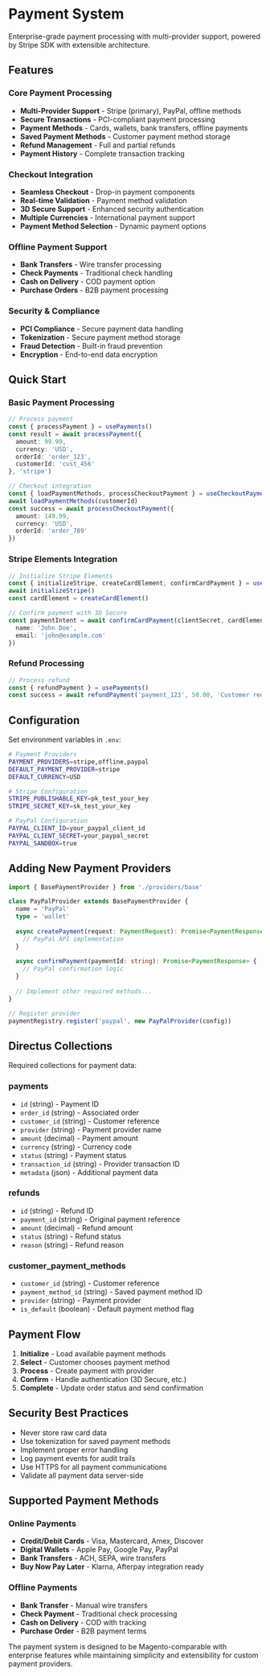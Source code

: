 # Payment System

Enterprise-grade payment processing with multi-provider support, powered by Stripe SDK with extensible architecture.

## Features

### Core Payment Processing
- **Multi-Provider Support** - Stripe (primary), PayPal, offline methods
- **Secure Transactions** - PCI-compliant payment processing
- **Payment Methods** - Cards, wallets, bank transfers, offline payments
- **Saved Payment Methods** - Customer payment method storage
- **Refund Management** - Full and partial refunds
- **Payment History** - Complete transaction tracking

### Checkout Integration
- **Seamless Checkout** - Drop-in payment components
- **Real-time Validation** - Payment method validation
- **3D Secure Support** - Enhanced security authentication
- **Multiple Currencies** - International payment support
- **Payment Method Selection** - Dynamic payment options

### Offline Payment Support
- **Bank Transfers** - Wire transfer processing
- **Check Payments** - Traditional check handling
- **Cash on Delivery** - COD payment option
- **Purchase Orders** - B2B payment processing

### Security & Compliance
- **PCI Compliance** - Secure payment data handling
- **Tokenization** - Secure payment method storage
- **Fraud Detection** - Built-in fraud prevention
- **Encryption** - End-to-end data encryption

## Quick Start

### Basic Payment Processing
```typescript
// Process payment
const { processPayment } = usePayments()
const result = await processPayment({
  amount: 99.99,
  currency: 'USD',
  orderId: 'order_123',
  customerId: 'cust_456'
}, 'stripe')

// Checkout integration
const { loadPaymentMethods, processCheckoutPayment } = useCheckoutPayments()
await loadPaymentMethods(customerId)
const success = await processCheckoutPayment({
  amount: 149.99,
  currency: 'USD',
  orderId: 'order_789'
})
```

### Stripe Elements Integration
```typescript
// Initialize Stripe Elements
const { initializeStripe, createCardElement, confirmCardPayment } = useStripeElements()
await initializeStripe()
const cardElement = createCardElement()

// Confirm payment with 3D Secure
const paymentIntent = await confirmCardPayment(clientSecret, cardElement, {
  name: 'John Doe',
  email: 'john@example.com'
})
```

### Refund Processing
```typescript
// Process refund
const { refundPayment } = usePayments()
const success = await refundPayment('payment_123', 50.00, 'Customer request')
```

## Configuration

Set environment variables in `.env`:

```bash
# Payment Providers
PAYMENT_PROVIDERS=stripe,offline,paypal
DEFAULT_PAYMENT_PROVIDER=stripe
DEFAULT_CURRENCY=USD

# Stripe Configuration
STRIPE_PUBLISHABLE_KEY=pk_test_your_key
STRIPE_SECRET_KEY=sk_test_your_key

# PayPal Configuration
PAYPAL_CLIENT_ID=your_paypal_client_id
PAYPAL_CLIENT_SECRET=your_paypal_secret
PAYPAL_SANDBOX=true
```

## Adding New Payment Providers

```typescript
import { BasePaymentProvider } from './providers/base'

class PayPalProvider extends BasePaymentProvider {
  name = 'PayPal'
  type = 'wallet'
  
  async createPayment(request: PaymentRequest): Promise<PaymentResponse> {
    // PayPal API implementation
  }
  
  async confirmPayment(paymentId: string): Promise<PaymentResponse> {
    // PayPal confirmation logic
  }
  
  // Implement other required methods...
}

// Register provider
paymentRegistry.register('paypal', new PayPalProvider(config))
```

## Directus Collections

Required collections for payment data:

### payments
- `id` (string) - Payment ID
- `order_id` (string) - Associated order
- `customer_id` (string) - Customer reference
- `provider` (string) - Payment provider name
- `amount` (decimal) - Payment amount
- `currency` (string) - Currency code
- `status` (string) - Payment status
- `transaction_id` (string) - Provider transaction ID
- `metadata` (json) - Additional payment data

### refunds
- `id` (string) - Refund ID
- `payment_id` (string) - Original payment reference
- `amount` (decimal) - Refund amount
- `status` (string) - Refund status
- `reason` (string) - Refund reason

### customer_payment_methods
- `customer_id` (string) - Customer reference
- `payment_method_id` (string) - Saved payment method ID
- `provider` (string) - Payment provider
- `is_default` (boolean) - Default payment method flag

## Payment Flow

1. **Initialize** - Load available payment methods
2. **Select** - Customer chooses payment method
3. **Process** - Create payment with provider
4. **Confirm** - Handle authentication (3D Secure, etc.)
5. **Complete** - Update order status and send confirmation

## Security Best Practices

- Never store raw card data
- Use tokenization for saved payment methods
- Implement proper error handling
- Log payment events for audit trails
- Use HTTPS for all payment communications
- Validate all payment data server-side

## Supported Payment Methods

### Online Payments
- **Credit/Debit Cards** - Visa, Mastercard, Amex, Discover
- **Digital Wallets** - Apple Pay, Google Pay, PayPal
- **Bank Transfers** - ACH, SEPA, wire transfers
- **Buy Now Pay Later** - Klarna, Afterpay integration ready

### Offline Payments
- **Bank Transfer** - Manual wire transfers
- **Check Payment** - Traditional check processing
- **Cash on Delivery** - COD with tracking
- **Purchase Order** - B2B payment terms

The payment system is designed to be Magento-comparable with enterprise features while maintaining simplicity and extensibility for custom payment providers.